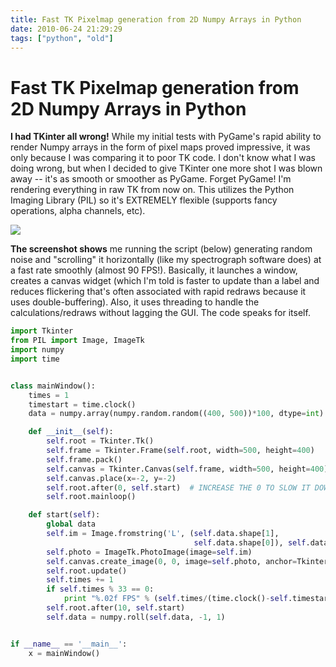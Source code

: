 ```yaml
---
title: Fast TK Pixelmap generation from 2D Numpy Arrays in Python
date: 2010-06-24 21:29:29
tags: ["python", "old"]
---
```


# Fast TK Pixelmap generation from 2D Numpy Arrays in Python

__I had TKinter all wrong!__ While my initial tests with PyGame's rapid ability to render Numpy arrays in the form of pixel maps proved impressive, it was only because I was comparing it to poor TK code. I don't know what I was doing wrong, but when I decided to give TKinter one more shot I was blown away -- it's as smooth or smoother as PyGame. Forget PyGame! I'm rendering everything in raw TK from now on. This utilizes the Python Imaging Library (PIL) so it's EXTREMELY flexible (supports fancy operations, alpha channels, etc).

<div class="text-center img-border">

[![](glade_python_improving_thumb.jpg)](glade_python_improving.png)

</div>

__The screenshot shows__ me running the script (below) generating random noise and "scrolling" it horizontally (like my spectrograph software does) at a fast rate smoothly (almost 90 FPS!). Basically, it launches a window, creates a canvas widget (which I'm told is faster to update than a label and reduces flickering that's often associated with rapid redraws because it uses double-buffering). Also, it uses threading to handle the calculations/redraws without lagging the GUI. The code speaks for itself.

```python
import Tkinter
from PIL import Image, ImageTk
import numpy
import time


class mainWindow():
    times = 1
    timestart = time.clock()
    data = numpy.array(numpy.random.random((400, 500))*100, dtype=int)

    def __init__(self):
        self.root = Tkinter.Tk()
        self.frame = Tkinter.Frame(self.root, width=500, height=400)
        self.frame.pack()
        self.canvas = Tkinter.Canvas(self.frame, width=500, height=400)
        self.canvas.place(x=-2, y=-2)
        self.root.after(0, self.start)  # INCREASE THE 0 TO SLOW IT DOWN
        self.root.mainloop()

    def start(self):
        global data
        self.im = Image.fromstring('L', (self.data.shape[1],
                                         self.data.shape[0]), self.data.astype('b').tostring())
        self.photo = ImageTk.PhotoImage(image=self.im)
        self.canvas.create_image(0, 0, image=self.photo, anchor=Tkinter.NW)
        self.root.update()
        self.times += 1
        if self.times % 33 == 0:
            print "%.02f FPS" % (self.times/(time.clock()-self.timestart))
        self.root.after(10, self.start)
        self.data = numpy.roll(self.data, -1, 1)


if __name__ == '__main__':
    x = mainWindow()
```

